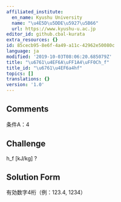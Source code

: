 ```yaml
---
affiliated_institute:
  en_name: Kyushu University
  name: "\u4E5D\u5DDE\u5927\u5B66"
  url: https://www.kyushu-u.ac.jp
editor_id: github.cbal-kurata
extra_resources: {}
id: 85cecb95-8e6f-4a49-a11c-42962e50080c
language: ja
modified: '2019-10-03T08:06:20.685079Z'
title: "\u6761\u4EF6A\uFF1A4\uFF0Ch_f"
title_id: "\u6761\u4EF6a4hf"
topics: []
translations: {}
version: '1.0'
---
```


## Comments
条件A：4

## Challenge
h_f [kJ/kg] ?

## Solution Form
有効数字4桁（例：123.4,  1234）




